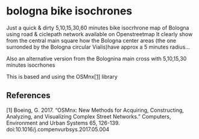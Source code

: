 # bologna bike isochrones
Just a quick & dirty 5,10,15,30,60 minutes bike isocrhrone map of Bologna using road & ciclepath network available on Openstreetmap
It clearly show from the central main square how the Bologna center areas (the one surronded by the Bologna circular Vialis)have approx a 5 minutes radius...  

Also an alternative version from the Bolognina main cross with 5,10,15,30 minutes isocrhones

This is based and using the OSMnx[[1]](#1) library

## References
<a id="1">[1]</a>
Boeing, G. 2017. “OSMnx: New Methods for Acquiring, Constructing, Analyzing, and Visualizing Complex Street Networks.” Computers, Environment and Urban Systems 65, 126-139. doi:10.1016/j.compenvurbsys.2017.05.004


